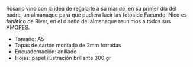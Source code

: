 Rosario vino con la idea de regalarle a su marido, en su primer día del padre, un almanaque para que pudiera lucir las fotos de Facundo.
Nico es fanático de River, en el diseño del almanaque reunimos a todos sus AMORES.

- Tamaño: A5
- Tapas de cartón montado de 2mm forradas
- Encuadernación: anillado
- Hojas: papel ilustración brillante 300 gr